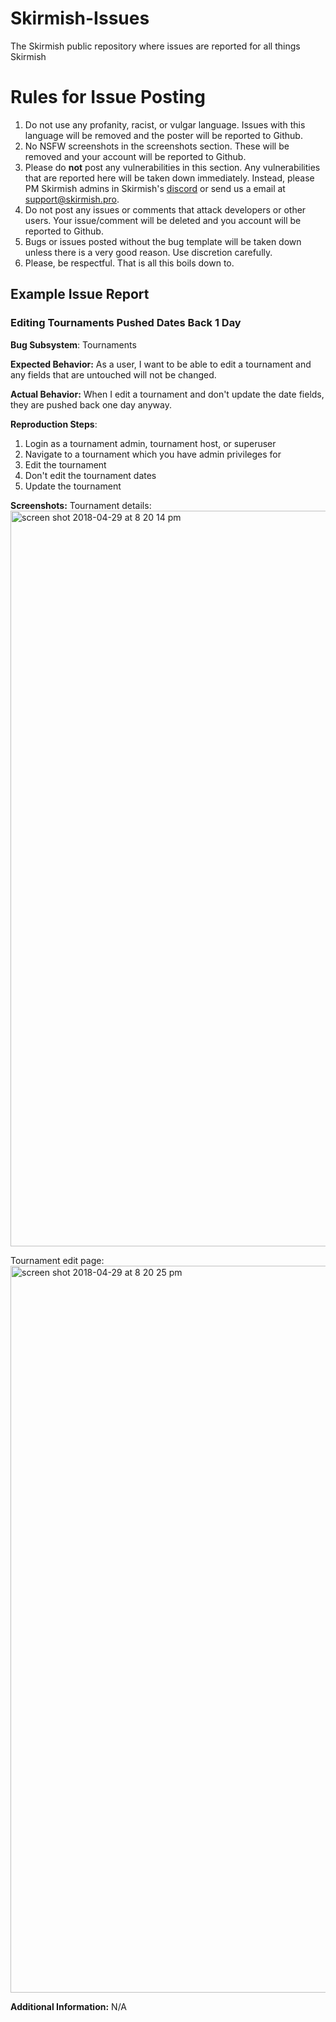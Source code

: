 # Skirmish-Issues
The Skirmish public repository where issues are reported for all things Skirmish

# Rules for Issue Posting
1. Do not use any profanity, racist, or vulgar language. Issues with this language will be removed and the poster will be reported to Github.
2. No NSFW screenshots in the screenshots section. These will be removed and your account will be reported to Github.
3. Please do **not** post any vulnerabilities in this section. Any vulnerabilities that are reported here will be taken down immediately. Instead, please PM Skirmish admins in Skirmish's [discord](https://discord.gg/32JU2JC) or send us a email at support@skirmish.pro.
4. Do not post any issues or comments that attack developers or other users. Your issue/comment will be deleted and you account will be reported to Github.
5. Bugs or issues posted without the bug template will be taken down unless there is a very good reason. Use discretion carefully.
6. Please, be respectful. That is all this boils down to.

## Example Issue Report

### Editing Tournaments Pushed Dates Back 1 Day
**Bug Subsystem**: Tournaments


**Expected Behavior:** 
As a user, I want to be able to edit a tournament and any fields that are untouched will not be changed.

**Actual Behavior:** 
When I edit a tournament and don't update the date fields, they are pushed back one day anyway.


**Reproduction Steps**: 

1. Login as a tournament admin, tournament host, or superuser
2. Navigate to a tournament which you have admin privileges for
3. Edit the tournament
4. Don't edit the tournament dates
5. Update the tournament

**Screenshots:** 
Tournament details:
<img width="1177" alt="screen shot 2018-04-29 at 8 20 14 pm" src="https://user-images.githubusercontent.com/14900780/39412472-ce3fc714-4bea-11e8-94b0-3df76675dfa5.png">

Tournament edit page:
<img width="1163" alt="screen shot 2018-04-29 at 8 20 25 pm" src="https://user-images.githubusercontent.com/14900780/39412475-d4cb2718-4bea-11e8-8bbe-d8baa0f39a98.png">


**Additional Information:** 
N/A
